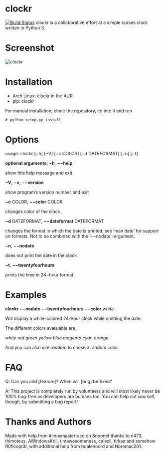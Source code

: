 # clockr
[![Build Status](https://travis-ci.org/shaggytwodope/clockr.svg)](https://travis-ci.org/shaggytwodope/clockr)
clockr is a collaborative effort at a simple curses clock written in Python 3.

# Screenshot
![clockr](http://i.imgur.com/gNyIXlX.png)


# Installation
* Arch Linux: clockr in the AUR
* pip: clockr

For manual installation, clone the repository, cd into it and run
```
# python setup.py install
```


# Options

usage: clockr [−h] [−V] [−c COLOR] [−d DATEFORMAT] [−n] [−t]

**optional arguments: 
−h**, **−−help**

show this help message and exit

**−V**, **−v**, **−−version**

show program’s version number and exit

**−c** COLOR, **−−color** COLOR

changes color of the clock.

**−d** DATEFORMAT, **−−dateformat** DATEFORMAT

changes the format in which the date is printed, see ’man date’ for support on formats. Not to be combined with the ’−−nodate’−argument.

**−n**, **−−nodate**

does not print the date in the clock

**−t**, **−−twentyfourhours**

prints the time in 24−hour format


# Examples

**clockr −−nodate −−twentyfourhours −−color** _white_

Will display a white-colored 24-hour clock while omitting the date.

The different colors avaialable are,

_white red green yellow blue magenta cyan orange_

And you can also use _random_ to chose a random color.



# FAQ
Q: Can you add [feature]? When will [bug] be fixed?

A: This project is completely run by volunteers and will most likely never be 100% bug-free as developers are humans too. You can help out yourself, though, by submitting a bug report!

# Thanks and Authors
Made with help from #linuxmasterrace on Snoonet thanks to n473, thimoteus, AWindowsKrill, timawesomeness, calexil, tirkaz and somehow R0flcopt3r, with additional help from bdalenoord and Noremac201.
